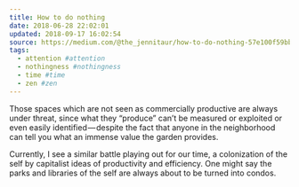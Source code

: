 ```yaml
---
title: How to do nothing
date: 2018-06-28 22:02:01
updated: 2018-09-17 16:02:54
source: https://medium.com/@the_jennitaur/how-to-do-nothing-57e100f59bbb
tags:
  - attention #attention
  - nothingness #nothingness
  - time #time
  - zen #zen
---
```

Those spaces which are not seen as commercially productive are always under threat, since what they “produce” can’t be measured or exploited or even easily identified — despite the fact that anyone in the neighborhood can tell you what an immense value the garden provides.

Currently, I see a similar battle playing out for our time, a colonization of the self by capitalist ideas of productivity and efficiency. One might say the parks and libraries of the self are always about to be turned into condos.